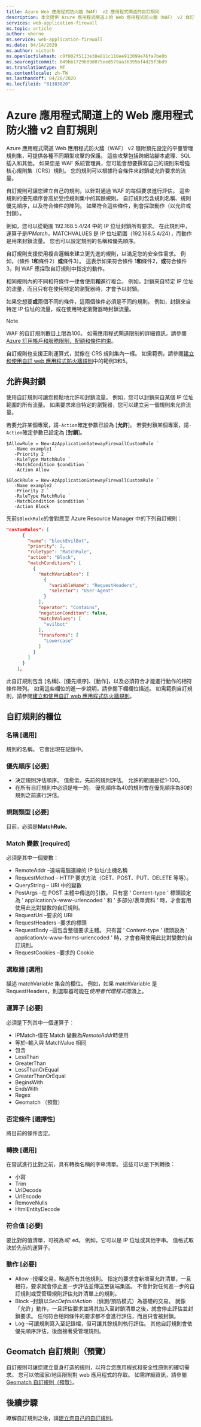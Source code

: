 ```yaml
---
title: Azure Web 應用程式防火牆（WAF） v2 應用程式閘道的自訂規則
description: 本文提供 Azure 應用程式閘道上的 Web 應用程式防火牆（WAF） v2 自訂規則的總覽。
services: web-application-firewall
ms.topic: article
author: vhorne
ms.service: web-application-firewall
ms.date: 04/14/2020
ms.author: victorh
ms.openlocfilehash: c0f802f5113e38e811c110ee913099e76fa7be0b
ms.sourcegitcommit: 849bb1729b89d075eed579aa36395bf4d29f3bd9
ms.translationtype: MT
ms.contentlocale: zh-TW
ms.lasthandoff: 04/28/2020
ms.locfileid: "81383820"
---
```

# <a name="custom-rules-for-web-application-firewall-v2-on-azure-application-gateway"></a>Azure 應用程式閘道上的 Web 應用程式防火牆 v2 自訂規則

Azure 應用程式閘道 Web 應用程式防火牆（WAF） v2 隨附預先設定的平臺管理規則集，可提供各種不同類型攻擊的保護。 這些攻擊包括跨網站腳本處理、SQL 插入和其他。 如果您是 WAF 系統管理員，您可能會想要撰寫自己的規則來增強核心規則集（CRS）規則。 您的規則可以根據符合條件來封鎖或允許要求的流量。

自訂規則可讓您建立自己的規則，以針對通過 WAF 的每個要求進行評估。 這些規則的優先順序會高於受控規則集中的其餘規則。 自訂規則包含規則名稱、規則優先順序，以及符合條件的陣列。 如果符合這些條件，則會採取動作（以允許或封鎖）。

例如，您可以從範圍 192.168.5.4/24 中的 IP 位址封鎖所有要求。 在此規則中，運算子是*IPMatch*，MATCHVALUES 是 IP 位址範圍（192.168.5.4/24），而動作是用來封鎖流量。 您也可以設定規則的名稱和優先順序。

自訂規則支援使用複合邏輯來建立更先進的規則，以滿足您的安全性需求。 例如，（條件 1**和**條件2）**或**條件3）。 這表示如果符合條件 1**和**條件2，**或**符合條件3，則 WAF 應採取自訂規則中指定的動作。

相同規則內的不同相符條件一律會使用**和**進行複合。 例如，封鎖來自特定 IP 位址的流量，而且只有在使用特定的瀏覽器時，才會予以封鎖。

如果您想要**或**兩個不同的條件，這兩個條件必須是不同的規則。 例如，封鎖來自特定 IP 位址的流量，或在使用特定瀏覽器時封鎖流量。

> [!NOTE]
> WAF 的自訂規則數目上限為100。 如需應用程式閘道限制的詳細資訊，請參閱[Azure 訂用帳戶和服務限制、配額和條件約束](../../azure-resource-manager/management/azure-subscription-service-limits.md#application-gateway-limits)。

自訂規則也支援正則運算式，就像在 CRS 規則集內一樣。 如需範例，請參閱[建立和使用自訂 web 應用程式防火牆規則](create-custom-waf-rules.md)中的範例3和5。

## <a name="allowing-vs-blocking"></a>允許與封鎖

使用自訂規則可讓您輕鬆地允許和封鎖流量。 例如，您可以封鎖來自某個 IP 位址範圍的所有流量。 如果要求來自特定的瀏覽器，您可以建立另一個規則來允許流量。

若要允許某個專案，請`-Action`確定參數已設為 [**允許**]。 若要封鎖某個專案，請`-Action`確定參數已設定為 [**封鎖**]。

```azurepowershell
$AllowRule = New-AzApplicationGatewayFirewallCustomRule `
   -Name example1 `
   -Priority 2 `
   -RuleType MatchRule `
   -MatchCondition $condition `
   -Action Allow

$BlockRule = New-AzApplicationGatewayFirewallCustomRule `
   -Name example2 `
   -Priority 2 `
   -RuleType MatchRule `
   -MatchCondition $condition `
   -Action Block
```

先前`$BlockRule`的會對應至 Azure Resource Manager 中的下列自訂規則：

```json
"customRules": [
      {
        "name": "blockEvilBot",
        "priority": 2,
        "ruleType": "MatchRule",
        "action": "Block",
        "matchConditions": [
          {
            "matchVariables": [
              {
                "variableName": "RequestHeaders",
                "selector": "User-Agent"
              }
            ],
            "operator": "Contains",
            "negationConditon": false,
            "matchValues": [
              "evilbot"
            ],
            "transforms": [
              "Lowercase"
            ]
          }
        ]
      }
    ], 
```

此自訂規則包含 [名稱]、[優先順序]、[動作]，以及必須符合才能進行動作的相符條件陣列。 如需這些欄位的進一步說明，請參閱下欄欄位描述。 如需範例自訂規則，請參閱[建立和使用自訂 web 應用程式防火牆規則](create-custom-waf-rules.md)。

## <a name="fields-for-custom-rules"></a>自訂規則的欄位

### <a name="name-optional"></a>名稱 [選用]

規則的名稱。  它會出現在記錄中。

### <a name="priority-required"></a>優先順序 [必要]

- 決定規則評估順序。 值愈低，先前的規則評估。 允許的範圍是從1-100。 
- 在所有自訂規則中必須是唯一的。 優先順序為40的規則會在優先順序為80的規則之前進行評估。

### <a name="rule-type-required"></a>規則類型 [必要]

目前，必須是**MatchRule**。

### <a name="match-variable-required"></a>Match 變數 [required]

必須是其中一個變數：

- RemoteAddr –遠端電腦連線的 IP 位址/主機名稱
- RequestMethod – HTTP 要求方法（GET、POST、PUT、DELETE 等等）。
- QueryString – URI 中的變數
- PostArgs –在 POST 主體中傳送的引數。 只有當 ' Content-type ' 標頭設定為 ' application/x-www-urlencoded ' 和 ' 多部分/表單資料 ' 時，才會套用使用此比對變數的自訂規則。
- RequestUri –要求的 URI
- RequestHeaders –要求的標頭
- RequestBody –這包含整個要求主體。 只有當 ' Content-type ' 標頭設為 ' application/x-www-forms-urlencoded ' 時，才會套用使用此比對變數的自訂規則。 
- RequestCookies –要求的 Cookie

### <a name="selector-optional"></a>選取器 [選用]

描述 matchVariable 集合的欄位。 例如，如果 matchVariable 是 RequestHeaders，則選取器可能在*使用者代理程式*標頭上。

### <a name="operator-required"></a>運算子 [必要]

必須是下列其中一個運算子：

- IPMatch-僅在 Match 變數為*RemoteAddr*時使用
- 等於–輸入與 MatchValue 相同
- 包含
- LessThan
- GreaterThan
- LessThanOrEqual
- GreaterThanOrEqual
- BeginsWith
- EndsWith
- Regex
- Geomatch （預覽）

### <a name="negate-condition-optional"></a>否定條件 [選擇性]

將目前的條件否定。

### <a name="transform-optional"></a>轉換 [選用]

在嘗試進行比對之前，具有轉換名稱的字串清單。 這些可以是下列轉換：

- 小寫
- Trim
- UrlDecode
- UrlEncode 
- RemoveNulls
- HtmlEntityDecode

### <a name="match-values-required"></a>符合值 [必要]

要比對的值清單，可視為*或*' ed。 例如，它可以是 IP 位址或其他字串。 值格式取決於先前的運算子。

### <a name="action-required"></a>動作 [必要]

- Allow –授權交易，略過所有其他規則。 指定的要求會新增至允許清單，一旦相符，要求就會停止進一步評估並傳送至後端集區。 不會針對任何進一步的自訂規則或受管理規則評估允許清單上的規則。
- Block –封鎖以*SecDefaultAction* （偵測/預防模式）為基礎的交易。 就像「允許」動作，一旦評估要求並將其加入至封鎖清單之後，就會停止評估並封鎖要求。 任何符合相同條件的要求都不會進行評估，而且只會被封鎖。 
- Log –可讓規則寫入至記錄檔，但可讓其餘規則執行評估。 其他自訂規則會依優先順序評估，後面接著受管理規則。

## <a name="geomatch-custom-rules-preview"></a>Geomatch 自訂規則（預覽）

自訂規則可讓您建立量身打造的規則，以符合您應用程式和安全性原則的確切需求。 您可以依國家/地區限制對 web 應用程式的存取。 如需詳細資訊，請參閱[Geomatch 自訂規則（預覽）](geomatch-custom-rules.md)。

## <a name="next-steps"></a>後續步驟

瞭解自訂規則之後，請[建立您自己的自訂規則](create-custom-waf-rules.md)。
